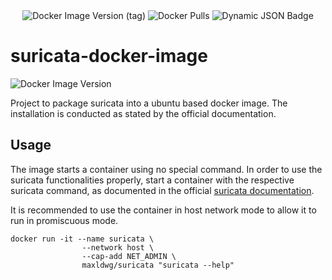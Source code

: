 <div align="center">
<img alt="Docker Image Version (tag)" src="https://img.shields.io/docker/v/maxldwg/bicep-suricata/latest?style=for-the-badge&logo=docker&label=Latest%20Version&link=https%3A%2F%2Fhub.docker.com%2Fr%2Fmaxldwg%2Fbicep-suricata">
<img alt="Docker Pulls" src="https://img.shields.io/docker/pulls/maxldwg/bicep-suricata?style=for-the-badge&logo=docker&logoColor=blue&link=https%3A%2F%2Fhub.docker.com%2Fr%2Fmaxldwg%2Fbicep-suricata">
<img alt="Dynamic JSON Badge" src="https://img.shields.io/badge/dynamic/json?url=https%3A%2F%2Fapi.github.com%2Frepos%2Fmaldwg%2Fsuricata-docker-image%2Factions%2Fworkflows%2Fon_schedule.yaml%2Fruns%3Fstatus%3Dcompleted%26per_page%3D1&query=workflow_runs%5B0%5D.run_started_at&style=for-the-badge&label=Last%20Pipeline%20Run">
</div>


# suricata-docker-image
![Docker Image Version](https://img.shields.io/docker/v/maxldwg/suricata?label=Latest%20version%20build)

Project to package suricata into a ubuntu based docker image.
The installation is conducted as stated by the official documentation.

## Usage

The image starts a container using no special command. In order to use the suricata functionalities properly, start a container with the respective suricata command, as documented in the official [suricata documentation](https://docs.suricata.io/en/latest/). 


It is recommended to use the container in host network mode to allow it to run in promiscuous mode. 

```
docker run -it --name suricata \
                --network host \
                --cap-add NET_ADMIN \
                maxldwg/suricata "suricata --help"
```

